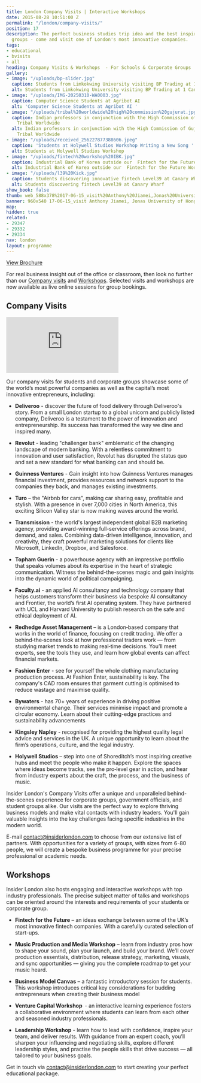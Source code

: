 ```yaml
---
title: London Company Visits | Interactive Workshops
date: 2015-08-28 10:51:00 Z
permalink: "/london/company-visits/"
position: 17
description: The perfect business studies trip idea and the best inspiration for corporate
  groups - come and visit one of London's most innovative companies.
tags:
- educational
- bvisits
- all
heading: Company Visits & Workshops  - For Schools & Corporate Groups
gallery:
- image: "/uploads/bp-slider.jpg"
  caption: Students from Limkokwing University visiting BP Trading at 1 Canary Wharf
  alt: Students from Limkokwing University visiting BP Trading at 1 Canary Wharf
- image: "/uploads/IMG-20250310-WA0003.jpg"
  caption: Computer Science Students at Agribot AI
  alt: 'Computer Science Students at Agribot AI '
- image: "/uploads/tribal%20worldwide%20high%20commission%20gujurat.jpg"
  caption: Indian professors in conjunction with the High Commission of Gujurat visiting
    Tribal Worldwide
  alt: Indian professors in conjunction with the High Commission of Gujurat visiting
    Tribal Worldwide
- image: "/uploads/received_256227877388606.jpeg"
  caption: 'Students at Holywell Studios Workshop Writing a New Song '
  alt: Students at Holywell Studios Workshop
- image: "/uploads/fintech%20workshop%20IBK.jpg"
  caption: Industrial Bank of Korea outside our  Fintech for the Future Workshop
  alt: Industrial Bank of Korea outside our  Fintech for the Future Workshop
- image: "/uploads/l39%20Kick.jpg"
  caption: Students discovering innovative fintech Level39 at Canary Wharf
  alt: Students discovering fintech Level39 at Canary Wharf
show_book: false
thumb: web_588x378%2017-06-15_visit%20Anthony%20Jiamei,Jonas%20University%20of%20Hong%20Kong.jpg
banner: 960x540 17-06-15_visit Anthony Jiamei, Jonas University of Hong Kong.jpg
map: 
hidden: true
related:
- 29347
- 29332
- 29334
nav: london
layout: programme
---
```


<a onclick="gtag('event', 'Click', { 'event_category': 'Brochure', 'event_label':'Company Visits' });" class="c-btn c-btn--primary c-btn--red" href="/assets/brochures/Company Visit Brochure Autumn 2025.pdf">View Brochure</a>

For real business insight out of the office or classroom, then look no further than our [Company visits](#company-visits) and [Workshops](#workshops). Selected visits and workshops are now available as live online sessions for group bookings.

## Company Visits

<div class="o-ratio o-ratio--16:9 u-margin-bottom">
  <iframe src="https://player.vimeo.com/video/378264280" frameborder="0" allow="autoplay; fullscreen" allowfullscreen></iframe>
</div>

Our company visits for students and corporate groups showcase some of the world’s most powerful companies as well as the capital’s most innovative entrepreneurs, including:

- **Deliveroo** - discover the future of food delivery through Deliveroo's story. From a small London startup to a global unicorn and publicly listed company, Deliveroo is a testament to the power of innovation and entrepreneurship. Its success has transformed the way we dine and inspired many.
- **Revolut** - leading "challenger bank" emblematic of the changing landscape of modern banking. With a relentless commitment to innovation and user satisfaction, Revolut has disrupted the status quo and set a new standard for what banking can and should be. 
- **Guinness Ventures** - Gain insight into how Guinness Ventures manages financial investment, provides resources and network support to the companies they back, and manages existing investments.
- **Turo** – the "Airbnb for cars", making car sharing easy, profitable and stylish. With a presence in over 7,000 cities in North America, this exciting Silicon Valley star is now making waves around the world.
- **Transmission** - the world's largest independent global B2B marketing agency, providing award-winning full-service offerings across brand, demand, and sales. Combining data-driven intelligence, innovation, and creativity, they craft powerful marketing solutions for clients like Microsoft, LinkedIn, Dropbox, and Salesforce.
- **Topham Guerin** - a powerhouse agency with an impressive portfolio that speaks volumes about its expertise in the heart of strategic communication. Witness the behind-the-scenes magic and gain insights into the dynamic world of political campaigning.
 
- **Faculty.ai** - an applied AI consultancy and technology company that helps customers transform their business via bespoke AI consultancy and Frontier, the world’s first AI operating system. They have partnered with UCL and Harvard University to publish research on the safe and ethical deployment of AI.
- **Redhedge Asset Management** – is a London‑based company that works in the world of finance, focusing on credit trading. We offer a behind‑the‑scenes look at how professional traders work — from studying market trends to making real‑time decisions. You’ll meet experts, see the tools they use, and learn how global events can affect financial markets.
- **Fashion Enter** - see for yourself the whole clothing manufacturing production process. At Fashion Enter, sustainability is key. The company's CAD room ensures that garment cutting is optimised to reduce wastage and maximise quality. 
- **Bywaters** - has 70+ years of experience in driving positive environmental change. Their services minimise impact and promote a circular economy. Learn about their cutting-edge practices and sustainability advancements
- **Kingsley Napley** -  recognised for providing the highest quality legal advice and services in the UK. A unique opportunity to learn about the firm’s operations, culture, and the legal industry.
- **Holywell Studios** – step into one of Shoreditch’s most inspiring creative hubs and meet the people who make it happen. Explore the spaces where ideas become tracks, see the pro‑level gear in action, and hear from industry experts about the craft, the process, and the business of music. 

 
Insider London's Company Visits offer a unique and unparalleled behind-the-scenes experience for corporate groups, government officials, and student groups alike. Our visits are the perfect way to explore thriving business models and make vital contacts with industry leaders. You'll gain valuable insights into the key challenges facing specific industries in the modern world.

E-mail [contact@insiderlondon.com](mailto:contact@insiderlondon.com) to choose from our extensive list of partners. With opportunities for a variety of groups, with sizes from 6-80 people, we will create a bespoke business programme for your precise professional or academic needs.

## Workshops

Insider London also hosts engaging and interactive workshops with top industry professionals. The precise subject matter of talks and workshops can be oriented around the interests and requirements of your students or corporate group.

- **Fintech for the Future** – an ideas exchange between some of the UK’s most innovative fintech companies. With a carefully curated selection of start-ups.
- **Music Production and Media Workshop** –  learn from industry pros how to shape your sound, plan your launch, and build your brand. We’ll cover production essentials, distribution, release strategy, marketing, visuals, and sync opportunities — giving you the complete roadmap to get your music heard.


- **Business Model Canvas** – a fantastic introductory session for students. This workshop introduces critical key considerations for budding entrepreneurs when creating their business model
- **Venture Capital Workshop**  - an interactive learning experience fosters a collaborative environment where students can learn from each other and seasoned industry professionals.
- **Leadership Workshop** - learn how to lead with confidence, inspire your team, and deliver results. With guidance from an expert coach, you’ll sharpen your influencing and negotiating skills, explore different leadership styles, and practise the people skills that drive success — all tailored to your business goals.


Get in touch via [contact@insiderlondon.com](mailto:contact@insiderlondon.com) to start creating your perfect educational package.

